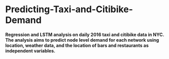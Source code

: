 # Predicting-Taxi-and-Citibike-Demand

#### Regression and LSTM analysis on daily 2016 taxi and citibike data in NYC. The analysis aims to predict node level demand for each network using location, weather data, and the location of bars and restaurants as independent variables. 
